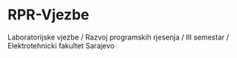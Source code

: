 # RPR-Vjezbe
Laboratorijske vjezbe / Razvoj programskih rjesenja / III semestar / Elektrotehnicki fakultet Sarajevo
